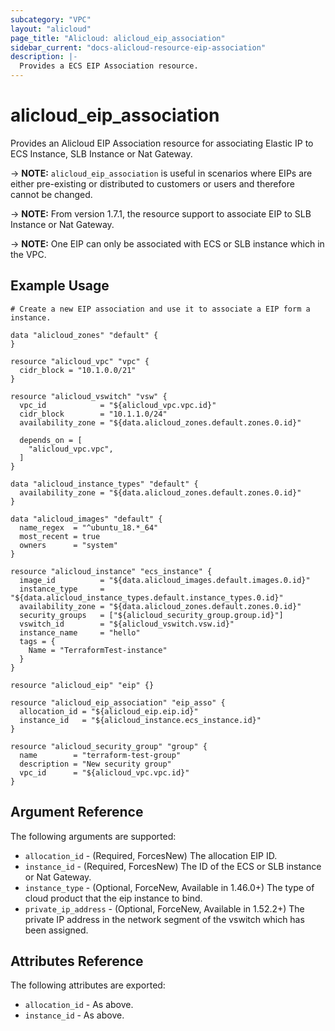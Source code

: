 ```yaml
---
subcategory: "VPC"
layout: "alicloud"
page_title: "Alicloud: alicloud_eip_association"
sidebar_current: "docs-alicloud-resource-eip-association"
description: |-
  Provides a ECS EIP Association resource.
---
```


# alicloud\_eip\_association

Provides an Alicloud EIP Association resource for associating Elastic IP to ECS Instance, SLB Instance or Nat Gateway.

-> **NOTE:** `alicloud_eip_association` is useful in scenarios where EIPs are either
 pre-existing or distributed to customers or users and therefore cannot be changed.

-> **NOTE:** From version 1.7.1, the resource support to associate EIP to SLB Instance or Nat Gateway.

-> **NOTE:** One EIP can only be associated with ECS or SLB instance which in the VPC.

## Example Usage

```
# Create a new EIP association and use it to associate a EIP form a instance.

data "alicloud_zones" "default" {
}

resource "alicloud_vpc" "vpc" {
  cidr_block = "10.1.0.0/21"
}

resource "alicloud_vswitch" "vsw" {
  vpc_id            = "${alicloud_vpc.vpc.id}"
  cidr_block        = "10.1.1.0/24"
  availability_zone = "${data.alicloud_zones.default.zones.0.id}"

  depends_on = [
    "alicloud_vpc.vpc",
  ]
}

data "alicloud_instance_types" "default" {
  availability_zone = "${data.alicloud_zones.default.zones.0.id}"
}

data "alicloud_images" "default" {
  name_regex  = "^ubuntu_18.*_64"
  most_recent = true
  owners      = "system"
}

resource "alicloud_instance" "ecs_instance" {
  image_id          = "${data.alicloud_images.default.images.0.id}"
  instance_type     = "${data.alicloud_instance_types.default.instance_types.0.id}"
  availability_zone = "${data.alicloud_zones.default.zones.0.id}"
  security_groups   = ["${alicloud_security_group.group.id}"]
  vswitch_id        = "${alicloud_vswitch.vsw.id}"
  instance_name     = "hello"
  tags = {
    Name = "TerraformTest-instance"
  }
}

resource "alicloud_eip" "eip" {}

resource "alicloud_eip_association" "eip_asso" {
  allocation_id = "${alicloud_eip.eip.id}"
  instance_id   = "${alicloud_instance.ecs_instance.id}"
}

resource "alicloud_security_group" "group" {
  name        = "terraform-test-group"
  description = "New security group"
  vpc_id      = "${alicloud_vpc.vpc.id}"
}
```

## Argument Reference

The following arguments are supported:

* `allocation_id` - (Required, ForcesNew) The allocation EIP ID.
* `instance_id` - (Required, ForcesNew) The ID of the ECS or SLB instance or Nat Gateway.
* `instance_type` - (Optional, ForceNew, Available in 1.46.0+) The type of cloud product that the eip instance to bind.
* `private_ip_address` - (Optional, ForceNew, Available in 1.52.2+) The private IP address in the network segment of the vswitch which has been assigned.


## Attributes Reference

The following attributes are exported:

* `allocation_id` - As above.
* `instance_id` - As above.
